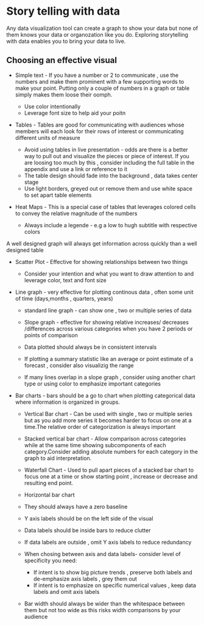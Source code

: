 # Story telling with data

Any data visualization tool can create a graph to show your data  but none of them knows your data or organozation like you do. Exploring storytelling with data enables you to bring your data to live.

## Choosing an effective visual

* Simple text  - If you have a number or 2 to communicate , use the numbers and make them prominent with a few supporting words to make your point. Putting only a couple of numbers in a graph or table simply makes them loose their oomph.
  * Use color intentionally
  * Leverage font size to help aid your poitn

* Tables - Tables are good for communicating with audiences whose members will each look for their rows of interest or communicating different units of measure
  * Avoid using tables in live presentation - odds are there is a better way to pull out and visualize the pieces or piece of interest. If you are loosing too much by this , consider including the full table in the appendix and use a link or reference to it
  * The table design should fade into the background , data takes center stage
  * Use light borders, greyed out or remove them and use white space to set apart table elements
  
* Heat Maps - This is a special case of tables that leverages colored cells to convey the relative magnitude of the numbers
  * Always include a legende - e.g a low to hugh subtitle with respective colors

A well designed graph will always get information across quickly than a well designed table

* Scatter Plot - Effective for showing relationships between two things
  * Consider your intention and what you want to draw attention to and leverage color, text and font size

* Line graph - very effective for plotting continous data , often some unit of time (days,months , quarters, years)
  * standard line graph - can show  one , two or multiple series of data
  * Slope graph - effective for showing relative increases/ decreases /differences across various categories when you have 2 periods or points of comparison
  
  * Data plotted should always be in consistent intervals
  * If plotting a summary statistic like an average or point estimate of a forecast , consider also visualizig the range
  * If many lines overlap in a slope graph , consider using another chart type or using color to emphasize important categories
  
* Bar charts - bars should be a go to chart when plotting categorical data where information is organized in groups.
  * Vertical Bar chart - Can be used with single , two or multiple series but as you add more series it becomes harder to focus on one at a time.The relative order of categorization is always important
  * Stacked vertical bar chart - Allow comparison across categories while at the same time showing subcomponents of each category.Consider adding absolute numbers for each category in the graph to aid interpretation.
  * Waterfall Chart - Used to pull apart pieces of a stacked bar chart to focus one at a time or show starting point , increase or decrease and resulting end point.
  * Horizontal bar chart




  * They should always have a zero baseline
  * Y axis labels should be on the left side of the visual
  * Data labels should be inside bars to reduce clutter
  * If data labels are outside , omit Y axis labels to reduce redundancy
  * When chosing between axis and data labels- consider level of specificity you need:
    * If intent is to show big picture trends , preserve both labels and de-emphasize axis labels , grey them out
    * If intent is to emphasize on specific numerical values , keep data labels and omit axis labels
  * Bar width should always be wider than the whitespace between them but not too wide as this risks width comparisons by your audience
  
